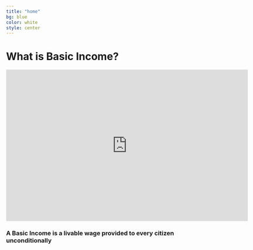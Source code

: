 ```yaml
---
title: "home"
bg: blue
color: white
style: center
---
```



# What is Basic Income?

<iframe width="660" height="415" src="https://www.youtube-nocookie.com/embed/kl39KHS07Xc?rel=0&amp;showinfo=0" frameborder="0" gesture="media" allow="encrypted-media" allowfullscreen></iframe>

### A Basic Income is a livable wage provided to every citizen unconditionally

